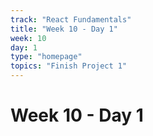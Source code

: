 ```yaml
---
track: "React Fundamentals"
title: "Week 10 - Day 1"
week: 10
day: 1
type: "homepage"
topics: "Finish Project 1"
---
```


# Week 10 - Day 1